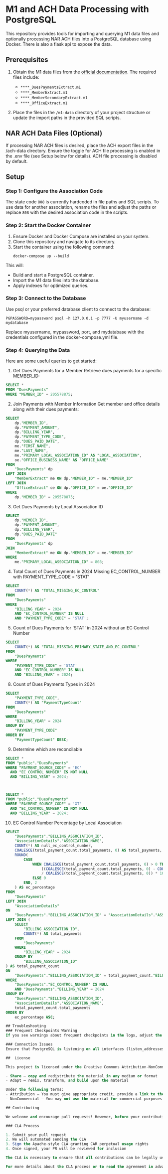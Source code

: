# M1 and ACH Data Processing with PostgreSQL

This repository provides tools for importing and querying M1 data files and optionally processing NAR ACH files into a PostgreSQL database using Docker. There is also a flask api to expose the data.

## Prerequisites

1. Obtain the M1 data files from the [official documentation](https://nationalasnofrealtors.mcoutput.com/1374755/Content/Introduction/Welcome%20to%20M1.htm). The required files include:
   - `****_DuesPaymentsExtract.m1`
   - `****_MemberExtract.m1`
   - `****_MemberSecondaryExtract.m1`
   - `****_OfficeExtract.m1`

2. Place the files in the `/m1-data` directory of your project structure or update the import paths in the provided SQL scripts.

## NAR ACH Data Files (Optional)

If processing NAR ACH files is desired, place the ACH export files in the /ach-data directory. Ensure the toggle for ACH file processing is enabled in the .env file (see Setup below for details). ACH file processing is disabled by default.

## Setup

### Step 1: Configure the Association Code
The state code `808` is currently hardcoded in file paths and SQL scripts. To use data for another association, rename the files and adjust the paths or replace `808` with the desired association code in the scripts.

### Step 2: Start the Docker Container
1. Ensure Docker and Docker Compose are installed on your system.
2. Clone this repository and navigate to its directory.
3. Start the container using the following command:
   ```console
   docker-compose up --build
    ```

This will:
- Build and start a PostgreSQL container.
- Import the M1 data files into the database.
- Apply indexes for optimized queries.

### Step 3: Connect to the Database
Use psql or your preferred database client to connect to the database:
   ```console
   PGPASSWORD=mypassword psql -h 127.0.0.1 -p 7777 -U myusername -d mydatabase
   ```

Replace myusername, mypassword, port, and mydatabase with the credentials configured in the docker-compose.yml file.

### Step 4: Querying the Data
Here are some useful queries to get started:

1. Get Dues Payments for a Member
Retrieve dues payments for a specific MEMBER_ID:
``` sql
SELECT * 
FROM "DuesPayments"
WHERE "MEMBER_ID" = 205578875;


```
2. Join Payments with Member Information
Get member and office details along with their dues payments:
``` sql
SELECT 
    dp."MEMBER_ID", 
    dp."PAYMENT_AMOUNT", 
    dp."BILLING_YEAR", 
    dp."PAYMENT_TYPE_CODE", 
    dp."DUES_PAID_DATE", 
    me."FIRST_NAME", 
    me."LAST_NAME", 
    me."PRIMARY_LOCAL_ASSOCIATION_ID" AS "LOCAL_ASSOCIATION", 
    oe."OFFICE_BUSINESS_NAME" AS "OFFICE_NAME"
FROM 
    "DuesPayments" dp
LEFT JOIN 
    "MemberExtract" me ON dp."MEMBER_ID" = me."MEMBER_ID"
LEFT JOIN 
    "OfficeExtract" oe ON dp."OFFICE_ID" = oe."OFFICE_ID"
WHERE 
    dp."MEMBER_ID" = 205578875;


```


3. Get Dues Payments by Local Association ID
``` sql
SELECT 
    dp."MEMBER_ID", 
    dp."PAYMENT_AMOUNT", 
    dp."BILLING_YEAR", 
    dp."DUES_PAID_DATE"
FROM 
    "DuesPayments" dp
JOIN 
    "MemberExtract" me ON dp."MEMBER_ID" = me."MEMBER_ID"
WHERE 
    me."PRIMARY_LOCAL_ASSOCIATION_ID" = 808;

```

4. Total Count of Dues Payments in 2024 Missing EC_CONTROL_NUMBER with PAYMENT_TYPE_CODE = 'STAT'
``` sql
SELECT 
    COUNT(*) AS "TOTAL_MISSING_EC_CONTROL"
FROM 
    "DuesPayments"
WHERE 
    "BILLING_YEAR" = 2024
    AND "EC_CONTROL_NUMBER" IS NULL
    AND "PAYMENT_TYPE_CODE" = 'STAT';

```


5. Count of Dues Payments for 'STAT'  in 2024 without an EC Control Number
``` sql
SELECT 
    COUNT(*) AS "TOTAL_MISSING_PRIMARY_STATE_AND_EC_CONTROL"
FROM 
    "DuesPayments"
WHERE 
    "PAYMENT_TYPE_CODE" = 'STAT'
    AND "EC_CONTROL_NUMBER" IS NULL
    AND "BILLING_YEAR" = 2024;


```

8. Count of Dues Payments Types in 2024
```sql
SELECT 
    "PAYMENT_TYPE_CODE", 
    COUNT(*) AS "PaymentTypeCount"
FROM 
    "DuesPayments"
WHERE 
    "BILLING_YEAR" = 2024
GROUP BY 
    "PAYMENT_TYPE_CODE"
ORDER BY 
    "PaymentTypeCount" DESC;
```

9. Determine which are reconcilable
```sql
SELECT * 
FROM "public"."DuesPayments" 
WHERE "PAYMENT_SOURCE_CODE" = 'EC' 
  AND "EC_CONTROL_NUMBER" IS NOT NULL
  AND "BILLING_YEAR" = 2024;



SELECT * 
FROM "public"."DuesPayments" 
WHERE "PAYMENT_SOURCE_CODE" = 'XT' 
  AND "EC_CONTROL_NUMBER" IS NOT NULL
  AND "BILLING_YEAR" = 2024;

```

10. EC Control Number Percentage by Local Association
```sql
SELECT
    "DuesPayments"."BILLING_ASSOCIATION_ID",
    "AssociationDetails"."ASSOCIATION_NAME",
    COUNT(*) AS null_ec_control_number,
    COALESCE(total_payment_count.total_payments, 0) AS total_payments,
    ROUND(
        CASE 
            WHEN COALESCE(total_payment_count.total_payments, 0) > 0 THEN 
                ((COALESCE(total_payment_count.total_payments, 0) - COUNT(*))::NUMERIC 
                / COALESCE(total_payment_count.total_payments, 0)) * 100
            ELSE 0
        END, 2
    ) AS ec_percentage
FROM
    "DuesPayments"
LEFT JOIN
    "AssociationDetails"
ON
    "DuesPayments"."BILLING_ASSOCIATION_ID" = "AssociationDetails"."ASSOCIATION_ID"
LEFT JOIN (
    SELECT
        "BILLING_ASSOCIATION_ID",
        COUNT(*) AS total_payments
    FROM
        "DuesPayments"
    WHERE
        "BILLING_YEAR" = 2024
    GROUP BY
        "BILLING_ASSOCIATION_ID"
) AS total_payment_count
ON
    "DuesPayments"."BILLING_ASSOCIATION_ID" = total_payment_count."BILLING_ASSOCIATION_ID"
WHERE
    "DuesPayments"."EC_CONTROL_NUMBER" IS NULL
    AND "DuesPayments"."BILLING_YEAR" = 2024
GROUP BY
    "DuesPayments"."BILLING_ASSOCIATION_ID",
    "AssociationDetails"."ASSOCIATION_NAME",
    total_payment_count.total_payments
ORDER BY
    ec_percentage ASC;

## Troubleshooting
### Frequent Checkpoints Warning
If you see warnings about frequent checkpoints in the logs, adjust the max_wal_size and other parameters in the postgresql.conf file.

### Connection Issues
Ensure that PostgreSQL is listening on all interfaces (listen_addresses = '*') and that the docker-compose.yml file maps the correct ports.

##  License

This project is licensed under the Creative Commons Attribution-NonCommercial (CC BY-NC) license. This means you are free to:

- Share — copy and redistribute the material in any medium or format
- Adapt — remix, transform, and build upon the material

Under the following terms:
- Attribution — You must give appropriate credit, provide a link to the license, and indicate if changes were made
- NonCommercial — You may not use the material for commercial purposes

## Contributing

We welcome and encourage pull requests! However, before your contribution can be accepted, you will need to sign a Contributor License Agreement (CLA) that grants CAR (California Association of REALTORS®) perpetual usage rights of the contributions.

### CLA Process

1. Submit your pull request
2. We will automated sending the CLA
3. Sign the Apache-style CLA granting CAR perpetual usage rights
4. Once signed, your PR will be reviewed for inclusion

The CLA is necessary to ensure that all contributions can be legally used and distributed by CAR while maintaining the open-source nature of the project.

For more details about the CLA process or to read the agreement in advance, please contact the project maintainers.



